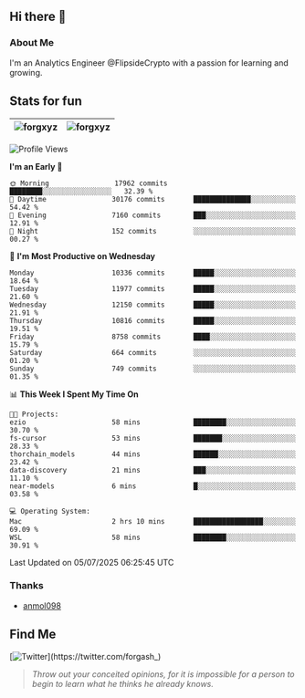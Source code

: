 ## Hi there 👋

### About Me

I'm an Analytics Engineer @FlipsideCrypto with a passion for learning and growing.
  
## Stats for fun

| <img align="center" src="https://github-readme-streak-stats.herokuapp.com/?user=forgxyz&theme=tokyonight" alt="forgxyz" /> | <img align="center" src="https://github-readme-stats.vercel.app/api?username=forgxyz&theme=tokyonight&show_icons=true" alt="forgxyz" /> |
| ------------- |------------- |


<!--START_SECTION:waka-->
![Profile Views](http://img.shields.io/badge/Profile%20Views-0-blue)

**I'm an Early 🐤** 

```text
🌞 Morning                17962 commits       ████████░░░░░░░░░░░░░░░░░   32.39 % 
🌆 Daytime                30176 commits       ██████████████░░░░░░░░░░░   54.42 % 
🌃 Evening                7160 commits        ███░░░░░░░░░░░░░░░░░░░░░░   12.91 % 
🌙 Night                  152 commits         ░░░░░░░░░░░░░░░░░░░░░░░░░   00.27 % 
```
📅 **I'm Most Productive on Wednesday** 

```text
Monday                   10336 commits       █████░░░░░░░░░░░░░░░░░░░░   18.64 % 
Tuesday                  11977 commits       █████░░░░░░░░░░░░░░░░░░░░   21.60 % 
Wednesday                12150 commits       █████░░░░░░░░░░░░░░░░░░░░   21.91 % 
Thursday                 10816 commits       █████░░░░░░░░░░░░░░░░░░░░   19.51 % 
Friday                   8758 commits        ████░░░░░░░░░░░░░░░░░░░░░   15.79 % 
Saturday                 664 commits         ░░░░░░░░░░░░░░░░░░░░░░░░░   01.20 % 
Sunday                   749 commits         ░░░░░░░░░░░░░░░░░░░░░░░░░   01.35 % 
```


📊 **This Week I Spent My Time On** 

```text
🐱‍💻 Projects: 
ezio                     58 mins             ████████░░░░░░░░░░░░░░░░░   30.70 % 
fs-cursor                53 mins             ███████░░░░░░░░░░░░░░░░░░   28.33 % 
thorchain_models         44 mins             ██████░░░░░░░░░░░░░░░░░░░   23.42 % 
data-discovery           21 mins             ███░░░░░░░░░░░░░░░░░░░░░░   11.10 % 
near-models              6 mins              █░░░░░░░░░░░░░░░░░░░░░░░░   03.58 % 

💻 Operating System: 
Mac                      2 hrs 10 mins       █████████████████░░░░░░░░   69.09 % 
WSL                      58 mins             ████████░░░░░░░░░░░░░░░░░   30.91 % 
```


 Last Updated on 05/07/2025 06:25:45 UTC
<!--END_SECTION:waka-->

### Thanks
 - [anmol098](https://github.com/anmol098/waka-readme-stats/)
  
## Find Me
[![Twitter](https://img.shields.io/twitter/url/https/twitter.com/forgash_.svg?style=social&label=Follow%20%40forgash_)](https://twitter.com/forgash_)


> *Throw out your conceited opinions, for it is impossible for a person to begin to learn what he thinks he already knows.* 

